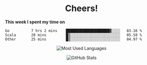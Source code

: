 <h1 align="center">Cheers!</h1>

**This week I spent my time on**
<!--START_SECTION:waka-->

```text
Go          7 hrs 2 mins    ████████████████████▓░░░░   83.16 %
Scala       28 mins         █▒░░░░░░░░░░░░░░░░░░░░░░░   05.58 %
Other       25 mins         █▒░░░░░░░░░░░░░░░░░░░░░░░   04.97 %
```

<!--END_SECTION:waka-->

<p align="center"><img src="https://github-readme-stats.vercel.app/api/top-langs/?username=thnkrn&layout=compact&hide=html&theme=tokyonight" alt="Most Used Languages" /></p>

<p align="center"><img src="https://github-readme-stats.vercel.app/api?username=thnkrn&show_icons=true&count_private=true&theme=tokyonight" alt="GitHub Stats" /></p>

<!-- <p align="center"><a href="https://wakatime.com"><img src="https://wakatime.com/share/@thnkrn/40092326-d1bd-471b-89da-9a7c63939402.png" /></p>
 -->
